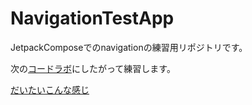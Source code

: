 # NavigationTestApp

JetpackComposeでのnavigationの練習用リポジトリです。

次の[コードラボ](https://developer.android.com/codelabs/jetpack-compose-navigation?continue=https%3A%2F%2Fdeveloper.android.com%2Fcourses%2Fpathways%2Fcompose%23codelab-https%3A%2F%2Fdeveloper.android.com%2Fcodelabs%2Fjetpack-compose-navigation#0)にしたがって練習します。

[だいたいこんな感じ](https://qiita.com/Nabe1216/items/f329e981f0da76c1d221)

